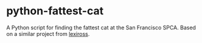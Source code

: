 # python-fattest-cat

A Python script for finding the fattest cat at the San Francisco SPCA.  Based on a similar project from [lexiross](https://github.com/lexiross/fattest-cat).
